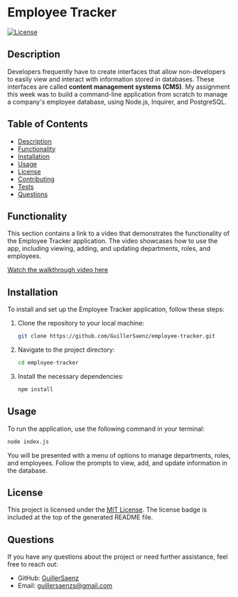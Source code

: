 # Employee Tracker

[![License](https://img.shields.io/badge/License-MIT_License-green)](http://opensource.org/licenses/MIT)

## Description

Developers frequently have to create interfaces that allow non-developers to easily view and interact with information stored in databases. These interfaces are called **content management systems (CMS)**. My assignment this week was to build a command-line application from scratch to manage a company's employee database, using Node.js, Inquirer, and PostgreSQL.

## Table of Contents

-   [Description](#description)
-   [Functionality](#functionality)
-   [Installation](#installation)
-   [Usage](#usage)
-   [License](#license)
-   [Contributing](#contributing)
-   [Tests](#tests)
-   [Questions](#questions)

## Functionality

This section contains a link to a video that demonstrates the functionality of the Employee Tracker application. The video showcases how to use the app, including viewing, adding, and updating departments, roles, and employees.

[Watch the walkthrough video here](YOUTUBE_LINK_HERE)

## Installation

To install and set up the Employee Tracker application, follow these steps:

1. Clone the repository to your local machine:

    ```bash
    git clone https://github.com/GuillerSaenz/employee-tracker.git
    ```

2. Navigate to the project directory:

    ```bash
    cd employee-tracker
    ```

3. Install the necessary dependencies:

    ```bash
    npm install
    ```

## Usage

To run the application, use the following command in your terminal:

```bash
node index.js
```

You will be presented with a menu of options to manage departments, roles, and employees. Follow the prompts to view, add, and update information in the database.

## License

This project is licensed under the [MIT License](LICENSE). The license badge is included at the top of the generated README file.

## Questions

If you have any questions about the project or need further assistance, feel free to reach out:

-   GitHub: [GuillerSaenz](https://github.com/GuillerSaenz)
-   Email: guillersaenzs@gmail.com